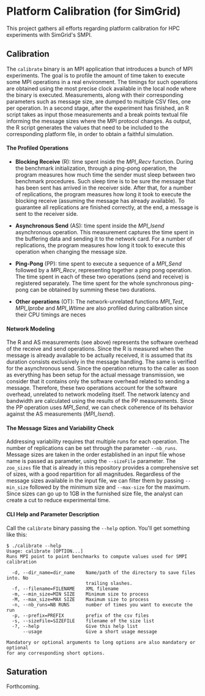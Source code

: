 Platform Calibration (for SimGrid)
==================================

This project gathers all efforts regarding platform calibration for HPC experiments with SimGrid's SMPI.

Calibration
-----------

The `calibrate` binary is an MPI application that introduces a bunch
of MPI experiments. The goal is to profile the amount of time taken to
execute some MPI operations in a real environment. The timings for
such operations are obtained using the most precise clock available in
the local node where the binary is executed. Measurements, along
with their corresponding parameters such as message size, are dumped
to multiple CSV files, one per operation. In a second stage, after the experiment has
finished, an R script takes as input those measurements and a break
points textual file informing the message sizes where the MPI protocol
changes. As output, the R script generates the values that need to be
included to the corresponding platform file, in order to obtain a
faithful simulation.

#### The Profiled Operations

* **Blocking Receive** (R): time spent inside the _MPI_Recv_
    function. During the benchmark initialization, through a ping-pong
    operation, the program measures how much time the sender must
    sleep between two benchmark procedures. Such sleep time is to be
    sure the message that has been sent has arrived in the receiver
    side.  After that, for a number of replications, the program
    measures how long it took to execute the blocking receive
    (assuming the message has already available). To guarantee all
    replications are finished correctly, at the end, a message is sent
    to the receiver side.

* **Asynchronous Send** (AS): time spent inside the _MPI_Isend_
    asynchronous operation. This measurement captures the time spent
    in the buffering data and sending it to the network card. For a
    number of replications, the program measures how long it took to
    execute this operation when changing the message size.

* **Ping-Pong** (PP): time spent to execute a sequence of a _MPI_Send_
    followed by a _MPI_Recv_, representing together a ping pong
    operation. The time spent in each of these two operations (send
    and receive) is registered separately. The time spent for the
    whole synchronous ping-pong can be obtained by summing these two
    durations.

* **Other operations** (OT): The network-unrelated functions
    _MPI_Test_, _MPI_Iprobe_ and _MPI_Wtime_ are also profiled during
    calibration since their CPU timings are neces

#### Network Modeling

The R and AS measurements (see above) represents the software overhead
of the receive and send operations. Since the R is measured when the
message is already available to be actually received, it is assumed
that its duration consists exclusively in the message handling. The
same is verified for the asynchronous send. Since the operation
returns to the caller as soon as everything has been setup for the
actual message transmission, we consider that it contains only the
software overhead related to sending a message. Therefore, these two
operations account for the software overhead, unrelated to network
modeling itself. The network latency and bandwidth are calculated
using the results of the PP measurements. Since the PP operation uses
_MPI_Send_, we can check coherence of its behavior against the AS
measurements (_MPI_Isend_).

#### The Message Sizes and Variability Check

Addressing variability requires that multiple runs for each
operation. The number of replications can be set through the parameter
`--nb_runs`. Message sizes are taken in the order established in an
input file whose name is passed as parameter, using the `--sizeFile`
parameter. The `zoo_sizes` file that is already in this repository
provides a comprehensive set of sizes, with a good repartition for all
magnitudes.  Regardless of the message sizes available in the input
file, we can filter them by passing `--min_size` followed by the
minimum size and `--max-size` for the maximum. Since sizes can go up
to 1GB in the furnished size file, the analyst can create a cut to
reduce experimental time.

#### CLI Help and Parameter Description

Call the `calibrate` binary passing the `--help` option. You'll get
something like this:

```
$ ./calibrate --help
Usage: calibrate [OPTION...]
Runs MPI point to point benchmarks to compute values used for SMPI calibration

  -d, --dir_name=dir_name    Name/path of the directory to save files into. No
                             trailing slashes.
  -f, --filename=FILENAME    XML filename
  -m, --min_size=MIN SIZE    Minimum size to process
  -M, --max_size=MAX SIZE    Maximum size to process
  -n, --nb_runs=NB RUNS      number of times you want to execute the run
  -p, --prefix=PREFIX        prefix of the csv files
  -s, --sizeFile=SIZEFILE    filename of the size list
  -?, --help                 Give this help list
      --usage                Give a short usage message

Mandatory or optional arguments to long options are also mandatory or optional
for any corresponding short options.
```


Saturation
----------

Forthcoming.
